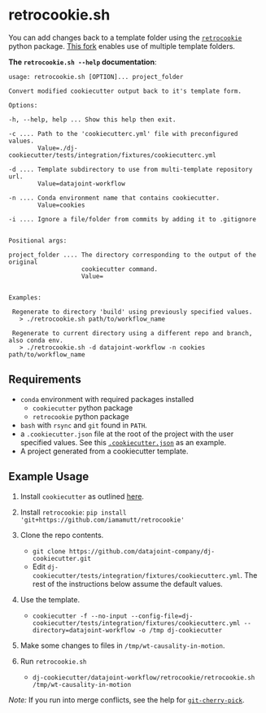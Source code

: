 # retrocookie.sh

You can add changes back to a template folder using the [`retrocookie`](https://retrocookie.readthedocs.io/en/latest/) python package. [This fork](https://github.com/iamamutt/retrocookie) enables use of multiple template folders.

**The `retrocookie.sh --help` documentation**:

```
usage: retrocookie.sh [OPTION]... project_folder

Convert modified cookiecutter output back to it's template form.

Options:

-h, --help, help ... Show this help then exit.

-c .... Path to the 'cookiecutterc.yml' file with preconfigured values.
        Value=./dj-cookiecutter/tests/integration/fixtures/cookiecutterc.yml

-d .... Template subdirectory to use from multi-template repository url.
        Value=datajoint-workflow

-n .... Conda environment name that contains cookiecutter.
        Value=cookies

-i .... Ignore a file/folder from commits by adding it to .gitignore


Positional args:

project_folder .... The directory corresponding to the output of the original
                    cookiecutter command.
                    Value=


Examples:

 Regenerate to directory 'build' using previously specified values.
   > ./retrocookie.sh path/to/workflow_name

 Regenerate to current directory using a different repo and branch, also conda env.
   > ./retrocookie.sh -d datajoint-workflow -n cookies path/to/workflow_name
```

## Requirements

- `conda` environment with required packages installed
  - `cookiecutter` python package
  - `retrocookie` python package
- `bash` with `rsync` and `git` found in `PATH`.
- a `.cookiecutter.json` file at the root of the project with the user specified values. See this [`.cookiecutter.json`](../{{cookiecutter.github_repo}}/.cookiecutter.json) as an example.
- A project generated from a cookiecutter template.

## Example Usage

1. Install `cookiecutter` as outlined [here](../README.md#install-cookiecutter).

2. Install `retrocookie`: `pip install 'git+https://github.com/iamamutt/retrocookie'`

3. Clone the repo contents.

   - `git clone https://github.com/datajoint-company/dj-cookiecutter.git`
   - Edit `dj-cookiecutter/tests/integration/fixtures/cookiecutterc.yml`. The rest of the instructions below assume the default values.

4. Use the template.

   - `cookiecutter -f --no-input --config-file=dj-cookiecutter/tests/integration/fixtures/cookiecutterc.yml --directory=datajoint-workflow -o /tmp dj-cookiecutter`

5. Make some changes to files in `/tmp/wt-causality-in-motion`.

6. Run `retrocookie.sh`

   - `dj-cookiecutter/datajoint-workflow/retrocookie/retrocookie.sh /tmp/wt-causality-in-motion`

_Note:_ If you run into merge conflicts, see the help for [`git-cherry-pick`](https://git-scm.com/docs/git-cherry-pick).
